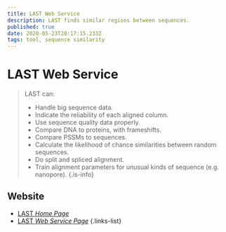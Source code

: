 ```yaml
---
title: LAST Web Service
description: LAST finds similar regions between sequences.
published: true
date: 2020-05-23T20:17:15.233Z
tags: tool, sequence similarity
---
```


# LAST Web Service

> LAST can:
> - Handle big sequence data.
> - Indicate the reliability of each aligned column.
> - Use sequence quality data properly.
> - Compare DNA to proteins, with frameshifts.
> - Compare PSSMs to sequences.
> - Calculate the likelihood of chance similarities between random sequences.
> - Do split and spliced alignment.
> - Train alignment parameters for unusual kinds of sequence (e.g. nanopore).
{.is-info}




## Website

- [LAST *Home Page*](http://last.cbrc.jp/)
- [LAST *Web Service Page*](http://lastweb.cbrc.jp/)
{.links-list}

